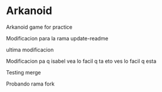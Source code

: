 # Arkanoid
Arkanoid game for practice

Modificacion para la rama update-readme

ultima modificacion

Modificacion pa q isabel vea lo facil q ta eto 
ves lo facil q esta


Testing merge



Probando rama fork